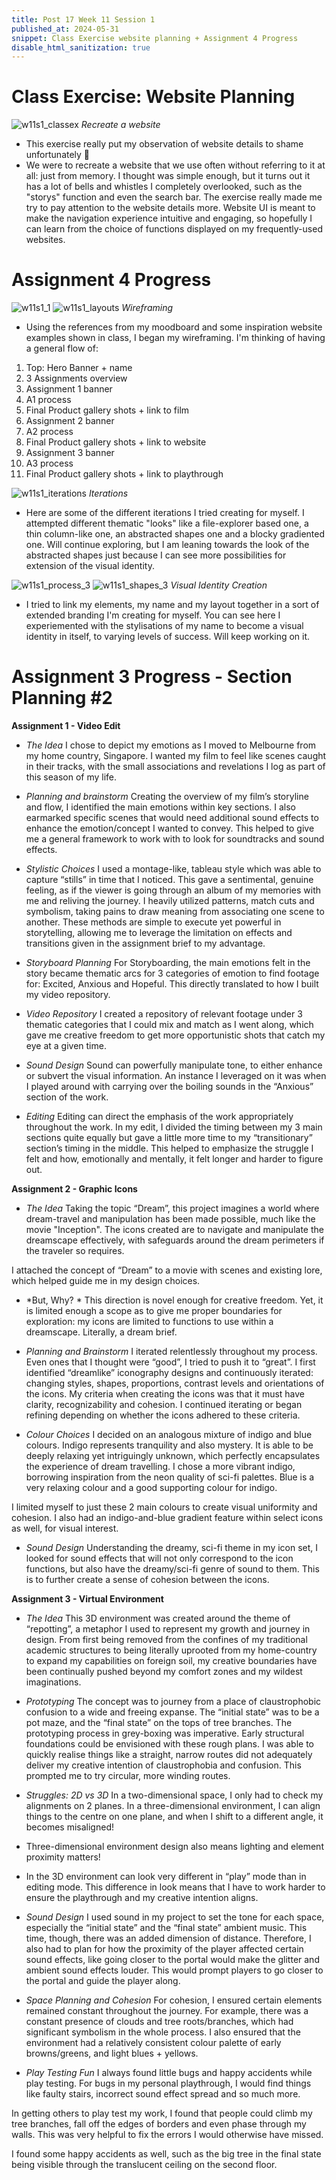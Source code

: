 ```yaml
---
title: Post 17 Week 11 Session 1
published_at: 2024-05-31
snippet: Class Exercise website planning + Assignment 4 Progress
disable_html_sanitization: true
---
```

# **Class Exercise: Website Planning**
![w11s1_classex](/w11s1/w11s1_classex.png)
*Recreate a website*
- This exercise really put my observation of website details to shame unfortunately 🥲
- We were to recreate a website that we use often without referring to it at all: just from memory. I thought was simple enough, but it turns out it has a lot of bells and whistles I completely overlooked, such as the "storys" function and even the search bar. The exercise really made me try to pay attention to the website details more. Website UI is meant to make the navigation experience intuitive and engaging, so hopefully I can learn from the choice of functions displayed on my frequently-used websites.

# **Assignment 4 Progress**
![w11s1_1](/w11s1/w11s1_1.png)
![w11s1_layouts](/w11s1/w11s1_layouts.png)
*Wireframing*
- Using the references from my moodboard and some inspiration website examples shown in class, I began my wireframing. I'm thinking of having a general flow of:
1. Top: Hero Banner + name
2. 3 Assignments overview
3. Assignment 1 banner
4. A1 process
5. Final Product gallery shots + link to film
3. Assignment 2 banner
4. A2 process
5. Final Product gallery shots + link to website
3. Assignment 3 banner
4. A3 process
5. Final Product gallery shots + link to playthrough

![w11s1_iterations](/w11s1/w11s1_iterations.png)
*Iterations*
- Here are some of the different iterations I tried creating for myself. I attempted different thematic "looks" like a file-explorer based one, a thin column-like one, an abstracted shapes one and a blocky gradiented one. Will continue exploring, but I am leaning towards the look of the abstracted shapes just because I can see more possibilities for extension of the visual identity.

![w11s1_process_3](/w11s1/w11s1_process_3.png)
![w11s1_shapes_3](/w11s1/w11s1_shapes_3.png)
*Visual Identity Creation*
- I tried to link my elements, my name and my layout together in a sort of extended branding I'm creating for myself. You can see here I experiemented with the stylisations of my name to become a visual identity in itself, to varying levels of success. Will keep working on it.

# **Assignment 3 Progress - Section Planning #2**

**Assignment 1 - Video Edit**
- *The Idea*
I chose to depict my emotions as I moved to Melbourne from my home country, Singapore. I wanted my film to feel like scenes caught in their tracks, with the small associations and revelations I log as part of this season of my life.

- *Planning and brainstorm*
Creating the overview of my film’s storyline and flow, I identified the main emotions within key sections. I also earmarked specific scenes that would need additional sound effects to enhance the emotion/concept I wanted to convey. This helped to give me a general framework to work with to look for soundtracks and sound effects. 

- *Stylistic Choices*
I used a montage-like, tableau style which was able to capture “stills” in time that I noticed. This gave a sentimental, genuine feeling, as if the viewer is going through an album of my memories with me and reliving the journey. I heavily utilized patterns, match cuts and symbolism, taking pains to draw meaning from associating one scene to another. These methods are simple to execute yet powerful in storytelling, allowing me to leverage the limitation on effects and transitions given in the assignment brief to my advantage.

- *Storyboard Planning*
For Storyboarding, the main emotions felt in the story became thematic arcs for 3 categories of emotion to find footage for: Excited, Anxious and Hopeful. This directly translated to how I built my video repository.

- *Video Repository*
I created a repository of relevant footage under 3 thematic categories that I could mix and match as I went along, which gave me creative freedom to get more opportunistic shots that catch my eye at a given time. 

- *Sound Design*
Sound can powerfully manipulate tone, to either enhance or subvert the visual information. An instance I leveraged on it was when I played around with carrying over the boiling sounds in the “Anxious” section of the work.

- *Editing*
Editing can direct the emphasis of the work appropriately throughout the work. In my edit, I divided the timing between my 3 main sections quite equally but gave a little more time to my “transitionary” section’s timing in the middle. This helped to emphasize the struggle I felt and how, emotionally and mentally, it felt longer and harder to figure out. 


**Assignment 2 - Graphic Icons**

- *The Idea*
Taking the topic “Dream”, this project imagines a world where dream-travel and manipulation has been made possible, much like the movie "Inception". The icons created are to navigate and manipulate the dreamscape effectively, with safeguards around the dream perimeters if the traveler so requires.

I attached the concept of “Dream” to a movie with scenes and existing lore, which helped guide me in my design choices.

- *But, Why? *
This direction is novel enough for creative freedom. Yet, it is limited enough a scope as to give me proper boundaries for exploration: my icons are limited to functions to use within a dreamscape. Literally, a dream brief.

- *Planning and Brainstorm*
I iterated relentlessly throughout my process. Even ones that I thought were “good”, I tried to push it to “great”.
I first identified “dreamlike” iconography designs and continuously iterated: changing styles, shapes, proportions, contrast levels and orientations of the icons. My criteria when creating the icons was that it must have clarity, recognizability and cohesion. I continued iterating or began refining depending on whether the icons adhered to these criteria.

- *Colour Choices*
I decided on an analogous mixture of indigo and blue colours. Indigo represents tranquility and also mystery. It is able to be deeply relaxing yet intriguingly unknown, which perfectly encapsulates the experience of dream travelling. I chose a more vibrant indigo, borrowing inspiration from the neon quality of sci-fi palettes. Blue is a very relaxing colour and a good supporting colour for indigo.

I limited myself to just these 2 main colours to create visual uniformity and cohesion. I also had an indigo-and-blue gradient feature within select icons as well, for visual interest.

- *Sound Design*
Understanding the dreamy, sci-fi theme in my icon set, I looked for sound effects that will not only correspond to the icon functions, but also have the dreamy/sci-fi genre of sound to them. This is to further create a sense of cohesion between the icons.

**Assignment 3 - Virtual Environment**
- *The Idea*
This 3D environment was created around the theme of “repotting”, a metaphor I used to represent my growth and journey in design.  From first being removed from the confines of my traditional academic structures to being literally uprooted from my home-country to expand my capabilities on foreign soil, my creative boundaries have been continually pushed beyond my comfort zones and my wildest imaginations.


- *Prototyping*
The concept was to journey from a place of claustrophobic confusion to a wide and freeing expanse. The “initial state” was to be a pot maze, and the “final state” on the tops of tree branches.
The prototyping process in grey-boxing was imperative. Early structural foundations could be envisioned with these rough plans. I was able to quickly realise things like a straight, narrow routes did not adequately deliver my creative intention of claustrophobia and confusion. This prompted me to try circular, more winding routes.

- *Struggles: 2D vs 3D*
In a two-dimensional space, I only had to check my alignments on 2 planes. In a three-dimensional environment, I can align things to the centre on one plane, and when I shift to a different angle, it becomes misaligned! 
- Three-dimensional environment design also means lighting and element proximity matters! 
- In the 3D environment can look very different in “play” mode than in editing mode. This difference in look means that I have to work harder to ensure the playthrough and my creative intention aligns.

- *Sound Design*
I used sound in my project to set the tone for each space, especially the “initial state” and the “final state” ambient music. This time, though, there was an added dimension of distance. Therefore, I also had to plan for how the proximity of the player affected certain sound effects, like going closer to the portal would make the glitter and ambient sound effects louder. This would prompt players to go closer to the portal and guide the player along.

- *Space Planning and Cohesion*
For cohesion, I ensured certain elements remained constant throughout the journey. For example, there was a constant presence of clouds and tree roots/branches, which had significant symbolism in the whole process. I also ensured that the environment had a relatively consistent colour palette of early browns/greens, and light blues + yellows.

- *Play Testing Fun*
I always found little bugs and happy accidents while play testing.
For bugs in my personal playthrough, I would find things like faulty stairs, incorrect sound effect spread and so much more.

In getting others to play test my work, I found that people could climb my tree branches, fall off the edges of borders and even phase through my walls. This was very helpful to fix the errors I would otherwise have missed.

I found some happy accidents as well, such as the big tree in the final state being visible through the translucent ceiling on the second floor. 
